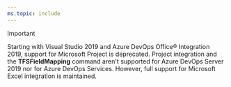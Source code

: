 ```yaml
---
ms.topic: include
---
```


> [!IMPORTANT]  
> Starting with Visual Studio 2019 and Azure DevOps Office® Integration 2019, support for Microsoft Project is deprecated. Project integration and the **TFSFieldMapping** command aren't supported for Azure DevOps Server 2019 nor for Azure DevOps Services. However, full support for Microsoft Excel integration is maintained.  



